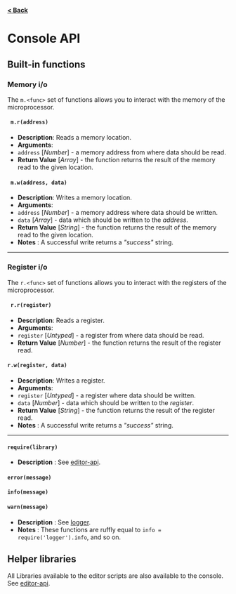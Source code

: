 
[**< Back**](index.html)

# Console API 

## Built-in functions

### Memory i/o

The `m.<func>` set of functions allows you to interact with the memory of the microprocessor.

#### ` m.r(address)`
* **Description**: Reads a memory location.
* **Arguments**:	
 * `address`  [*Number*]  - a memory address from where data should be read.
* **Return Value**  [*Array*]   - the function returns the result of the memory read to the given location. 

#### ` m.w(address, data)`
* **Description**: Writes a memory location.
* **Arguments**:
 * `address`  [*Number*]  - a memory address where data should be written.
 * `data`     [*Array*] 	- data which should be written to the *address*.
* **Return Value** [*String*]   - the function returns the result of the memory read to the given location. 	 		 
* **Notes** : A successful write returns a *"success"* string.

---
### Register i/o

The `r.<func>` set of functions allows you to interact with the registers of the microprocessor.

#### ` r.r(register)`

* **Description**: Reads a register.
* **Arguments**:
 * `register` [*Untyped*] - a register from where data should be read.
* **Return Value** [*Number*]  - the function returns the result of the register read. 
	     
#### `r.w(register, data)`
* **Description**: Writes a register.
* **Arguments**:
 * `register` [*Untyped*]  - a register where data should be written.
 * `data`	   [*Number*] 	- data which should be written to the *register*.
* **Return Value** [*String*]   - the function returns the result of the register read.
* **Notes** : A successful write returns a *"success"* string.
	
---

#### `require(library)`
* **Description** : See [editor-api](editor-api.html#require-library-).

#### `error(message)`
#### `info(message)`
#### `warn(message)` 

* **Description** : See [logger](editor-api.html#logger).
* **Notes**	  : These functions are ruffly equal to `info = require('logger').info`, and so on.

## Helper libraries
All Libraries available to the editor scripts are also available to the console.
See [editor-api](editor-api.html).




